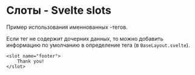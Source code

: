 #  Слоты - Svelte slots

Пример использования именнованных <slot>-тегов. 

Если тег <slot> не содержит дочерних данных, то можно добавить информацию по умолчанию в определение тега (в `BaseLayout.svelte`).

```
<slot name="footer">
	Thank you!
</slot>
```

